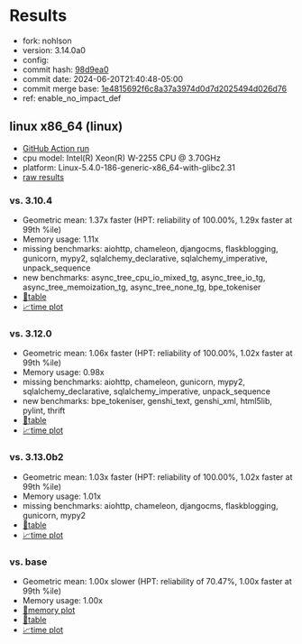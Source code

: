 # Results

- fork: nohlson
- version: 3.14.0a0
- config: 
- commit hash: [98d9ea0](https://github.com/nohlson/cpython/commit/98d9ea0)
- commit date: 2024-06-20T21:40:48-05:00
- commit merge base: [1e4815692f6c8a37a3974d0d7d2025494d026d76](https://github.com/nohlson/cpython/commit/1e4815692f6c8a37a3974d0d7d2025494d026d76)
- ref: enable_no_impact_def

## linux x86_64 (linux)

- [GitHub Action run](https://github.com/faster-cpython/benchmarking/actions/runs/9613281399)
- cpu model: Intel(R) Xeon(R) W-2255 CPU @ 3.70GHz
- platform: Linux-5.4.0-186-generic-x86_64-with-glibc2.31
- [raw results](bm-20240620-linux-x86_64-nohlson-enable_no_impact_def-3.14.0a0-98d9ea0.json)

### vs. 3.10.4

- Geometric mean: 1.37x faster (HPT: reliability of 100.00%, 1.29x faster at 99th %ile)
- Memory usage: 1.11x
- missing benchmarks: aiohttp, chameleon, djangocms, flaskblogging, gunicorn, mypy2, sqlalchemy_declarative, sqlalchemy_imperative, unpack_sequence
- new benchmarks: async_tree_cpu_io_mixed_tg, async_tree_io_tg, async_tree_memoization_tg, async_tree_none_tg, bpe_tokeniser
- [📄table](bm-20240620-linux-x86_64-nohlson-enable_no_impact_def-3.14.0a0-98d9ea0-vs-3.10.4.md)
- [📈time plot](bm-20240620-linux-x86_64-nohlson-enable_no_impact_def-3.14.0a0-98d9ea0-vs-3.10.4.svg)

### vs. 3.12.0

- Geometric mean: 1.06x faster (HPT: reliability of 100.00%, 1.02x faster at 99th %ile)
- Memory usage: 0.98x
- missing benchmarks: aiohttp, chameleon, gunicorn, mypy2, sqlalchemy_declarative, sqlalchemy_imperative, unpack_sequence
- new benchmarks: bpe_tokeniser, genshi_text, genshi_xml, html5lib, pylint, thrift
- [📄table](bm-20240620-linux-x86_64-nohlson-enable_no_impact_def-3.14.0a0-98d9ea0-vs-3.12.0.md)
- [📈time plot](bm-20240620-linux-x86_64-nohlson-enable_no_impact_def-3.14.0a0-98d9ea0-vs-3.12.0.svg)

### vs. 3.13.0b2

- Geometric mean: 1.03x faster (HPT: reliability of 100.00%, 1.02x faster at 99th %ile)
- Memory usage: 1.01x
- missing benchmarks: aiohttp, chameleon, djangocms, flaskblogging, gunicorn, mypy2
- [📄table](bm-20240620-linux-x86_64-nohlson-enable_no_impact_def-3.14.0a0-98d9ea0-vs-3.13.0b2.md)
- [📈time plot](bm-20240620-linux-x86_64-nohlson-enable_no_impact_def-3.14.0a0-98d9ea0-vs-3.13.0b2.svg)

### vs. base

- Geometric mean: 1.00x slower (HPT: reliability of 70.47%, 1.00x faster at 99th %ile)
- Memory usage: 1.00x
- [🧠memory plot](bm-20240620-linux-x86_64-nohlson-enable_no_impact_def-3.14.0a0-98d9ea0-vs-base-mem.svg)
- [📄table](bm-20240620-linux-x86_64-nohlson-enable_no_impact_def-3.14.0a0-98d9ea0-vs-base.md)
- [📈time plot](bm-20240620-linux-x86_64-nohlson-enable_no_impact_def-3.14.0a0-98d9ea0-vs-base.svg)

